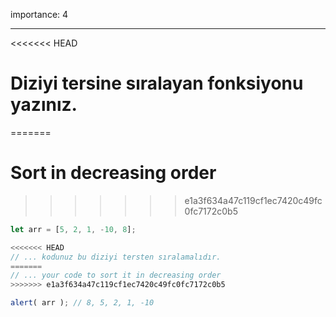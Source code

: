 importance: 4

---

<<<<<<< HEAD
# Diziyi tersine sıralayan fonksiyonu yazınız.
=======
# Sort in decreasing order
>>>>>>> e1a3f634a47c119cf1ec7420c49fc0fc7172c0b5

```js
let arr = [5, 2, 1, -10, 8];

<<<<<<< HEAD
// ... kodunuz bu diziyi tersten sıralamalıdır.
=======
// ... your code to sort it in decreasing order
>>>>>>> e1a3f634a47c119cf1ec7420c49fc0fc7172c0b5

alert( arr ); // 8, 5, 2, 1, -10
```

